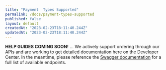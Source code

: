 ```yaml
---
title: "Payment  Types Supported"
permalink: /docs/payment-types-supported
published: false
layout: default
createdAt: "2023-02-23T18:11:40.244Z"
updatedAt: "2023-02-23T18:11:40.244Z"
---
```

**HELP GUIDES COMING SOON!** ... 
We actively support ordering through our APIs and are working to get detailed documentation here on the Developer Center. In the meantime, please reference the [Swagger documentation](https://app.swaggerhub.com/apis/AppetizeApp/Ordering_API_ENT) for a full list of available endpoints.
